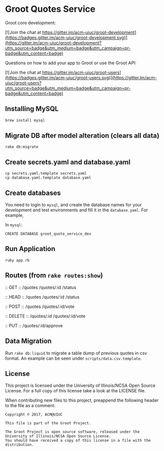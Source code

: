 # Groot Quotes Service
Groot core development:

[![Join the chat at https://gitter.im/acm-uiuc/groot-development](https://badges.gitter.im/acm-uiuc/groot-development.svg)](https://gitter.im/acm-uiuc/groot-development?utm_source=badge&utm_medium=badge&utm_campaign=pr-badge&utm_content=badge)

Questions on how to add your app to Groot or use the Groot API:

[![Join the chat at https://gitter.im/acm-uiuc/groot-users](https://badges.gitter.im/acm-uiuc/groot-users.svg)](https://gitter.im/acm-uiuc/groot-users?utm_source=badge&utm_medium=badge&utm_campaign=pr-badge&utm_content=badge)

## Installing MySQL
```sh
brew install mysql
```

## Migrate DB after model alteration (clears all data)
```
rake db:migrate
```

## Create secrets.yaml and database.yaml

```
cp secrets.yaml.template secrets.yaml
cp database.yaml.template database.yaml
```

## Create databases

You need to login to `mysql`, and create the database names for your development and test environments and fill it in the `database.yaml`. For example,

In `mysql`:
```
CREATE DATABASE groot_quote_service_dev
```

## Run Application
```
ruby app.rb
```

## Routes (from `rake routes:show`)

:: GET ::
/quotes
/quotes/:id
/status

:: HEAD ::
/quotes
/quotes/:id
/status

:: POST ::
/quotes
/quotes/:id/vote

:: DELETE ::
/quotes/:id
/quotes/:id/vote

:: PUT ::
/quotes/:id/approve

## Data Migration

Run `rake db:liquid` to migrate a table dump of previous quotes in csv format. An example can be seen under `scripts/data.csv.template`.

## License

This project is licensed under the University of Illinois/NCSA Open Source License. For a full copy of this license take a look at the LICENSE file. 

When contributing new files to this project, preappend the following header to the file as a comment: 

```
Copyright © 2017, ACM@UIUC

This file is part of the Groot Project.  
 
The Groot Project is open source software, released under the University of Illinois/NCSA Open Source License. 
You should have received a copy of this license in a file with the distribution.
```
